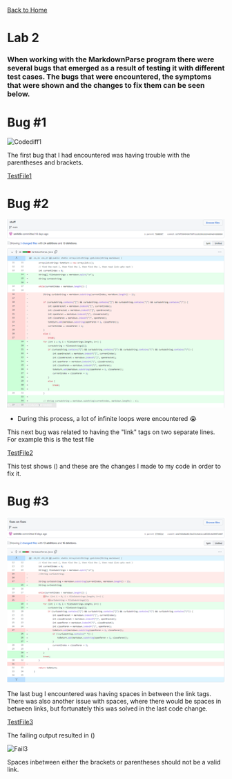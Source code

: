 [Back to Home](https://smhitle.github.io/cse15l-lab-reports/)

# Lab 2

### When working with the MarkdownParse program there were several bugs that emerged as a result of testing it with different test cases. The bugs that were encountered, the symptoms that were shown and the changes to fix them can be seen below.

# Bug #1 

![Codediff1]()

The first bug that I had encountered was having trouble with the parentheses and brackets.

[TestFile1](https://smhitle.github.io/cse15l-lab-reports/Files/file2.md)

# Bug #2

![Codediff2](Images/codediff1.PNG)
* During this process, a lot of infinite loops were encountered 😭

This next bug was related to having the "link" tags on two separate lines. For example this is the test file 

[TestFile2]()

This test shows () and these are the changes I made to my code in order to fix it.


# Bug #3
![Codediff3](Images/codediff3.PNG)

The last bug I encountered was having spaces in between the link tags. There was also another issue with spaces, where there would be spaces in between links, but fortunately this was solved in the last code change.

[TestFile3]()

The failing output resulted in ()

![Fail3]()

Spaces inbetween either the brackets or parentheses should not be a valid link.

